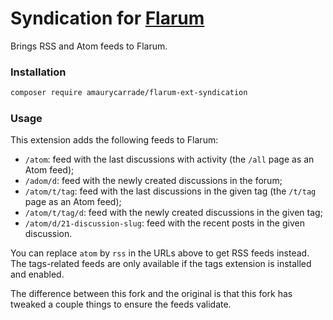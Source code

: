 # Syndication for [Flarum](https://flarum.org)

Brings RSS and Atom feeds to Flarum.

### Installation

```bash
composer require amaurycarrade/flarum-ext-syndication
```

### Usage

This extension adds the following feeds to Flarum:

- `/atom`: feed with the last discussions with activity (the `/all` page as an Atom feed);
- `/adom/d`: feed with the newly created discussions in the forum;
- `/atom/t/tag`: feed with the last discussions in the given tag (the `/t/tag` page as an Atom feed);
- `/atom/t/tag/d`: feed with the newly created discussions in the given tag;
- `/atom/d/21-discussion-slug`: feed with the recent posts in the given discussion.

You can replace `atom` by `rss` in the URLs above to get RSS feeds instead. The tags-related feeds are only available if the tags extension is installed and enabled.

The difference between this fork and the original is that this fork has tweaked a couple things to ensure the feeds validate.
